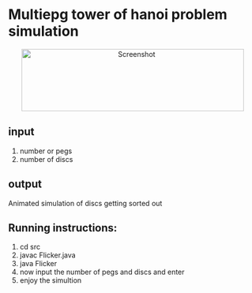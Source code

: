 # Multiepg tower of hanoi problem simulation

<p align="center">
  <img height="126px" width="450px" alt="Screenshot" src="https://cdn.jsdelivr.net/gh/ayonious/tower-of-hanoi-simulation@master/documentation/hanoisimulation.gif">
</p>

## input
1. number or pegs
2. number of discs

## output
Animated simulation of discs getting sorted out

## Running instructions:

1. cd src
2. javac Flicker.java
3. java Flicker
4. now input the number of pegs and discs and enter
5. enjoy the simultion

